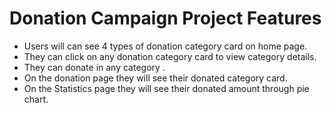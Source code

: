 # Donation Campaign Project Features

- Users will can see 4 types of donation category card on home page.  
- They can click on any donation category card to view category details.
- They can donate in any category .
- On the donation page they will see their donated category card. 
- On the Statistics page they will see their donated amount through pie chart.